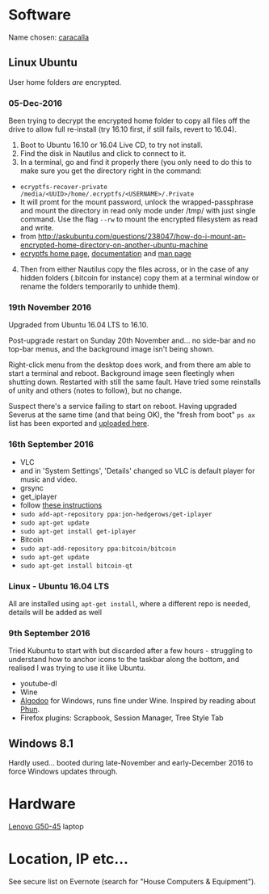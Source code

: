 # Software

Name chosen: [caracalla](http://www.roman-emperors.org/caracala.htm)

## Linux Ubuntu
User home folders *are* encrypted.

### 05-Dec-2016
Been trying to decrypt the encrypted home folder to copy all files off the drive to allow full re-install (try 16.10 first, if still fails, revert to 16.04).

1. Boot to Ubuntu 16.10 or 16.04 Live CD, to try not install.
2. Find the disk in Nautilus and click to connect to it.
3. In a terminal, go and find it properly there (you only need to do this to make sure you get the directory right in the command:
  + `ecryptfs-recover-private /media/<UUID>/home/.ecryptfs/<USERNAME>/.Private`
  + It will promt for the mount password, unlock the wrapped-passphrase and mount the directory in read only mode under /tmp/ with just single command. Use the flag `--rw` to mount the encrypted filesystem as read and write.
  + from http://askubuntu.com/questions/238047/how-do-i-mount-an-encrypted-home-directory-on-another-ubuntu-machine
  + [ecryptfs home page](http://ecryptfs.org/), [documentation](http://ecryptfs.org/documentation.html) and [man page](http://manpages.ubuntu.com/manpages/zesty/en/man1/ecryptfs-recover-private.1.html)
4. Then from either Nautilus copy the files across, or in the case of any hidden folders (.bitcoin for instance) copy them at a terminal window or rename the folders temporarily to unhide them).


### 19th November 2016
Upgraded from Ubuntu 16.04 LTS to 16.10.

Post-upgrade restart on Sunday 20th November and... no side-bar and no top-bar menus, and the background image isn't being shown.

Right-click menu from the desktop does work, and from there am able to start a terminal and reboot.  Background image seen fleetingly when shutting down.  Restarted with still the same fault.  Have tried some reinstalls of unity and others (notes to follow), but no change.

Suspect there's a service failing to start on reboot.  Having upgraded Severus at the same time (and that being OK), the "fresh from boot" `ps ax` list has been exported and [uploaded here](https://github.com/cjjmccray/home_machines/blob/master/severus_process_list.txt).


### 16th September 2016
* VLC
 * and in 'System Settings', 'Details' changed so VLC is default player for music and video.
* grsync
* get_iplayer
 * follow [these instructions](http://www.christopherdowning.co.uk/2012/01/11/a-basic-get_iplayer-tutorial/)
  * `sudo add-apt-repository ppa:jon-hedgerows/get-iplayer`
  * `sudo apt-get update`
  * `sudo apt-get install get-iplayer`
* Bitcoin
 * `sudo apt-add-repository ppa:bitcoin/bitcoin`
 * `sudo apt-get update`
 * `sudo apt-get install bitcoin-qt`


### Linux - Ubuntu 16.04 LTS
All are installed using `apt-get install`, where a different repo is needed, details will be added as well


### 9th September 2016
Tried Kubuntu to start with but discarded after a few hours - struggling to understand how to anchor icons to the taskbar along the bottom, and realised I was trying to use it like Ubuntu.
* youtube-dl
* Wine
* [Algodoo](http://www.algodoo.com/) for Windows, runs fine under Wine.  Inspired by reading about [Phun](https://en.wikipedia.org/wiki/Phun).
* Firefox plugins: Scrapbook, Session Manager, Tree Style Tab


## Windows 8.1
Hardly used... booted during late-November and early-December 2016 to force Windows updates through.


# Hardware
[Lenovo G50-45](http://shop.lenovo.com/gb/en/laptops/lenovo/g-series/g50-45/) laptop


# Location, IP etc...
See secure list on Evernote (search for "House Computers & Equipment").
